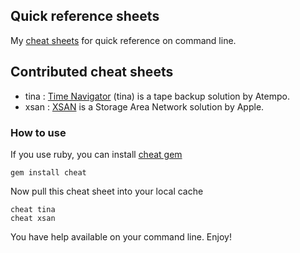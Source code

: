 ## Quick reference sheets

My [cheat sheets](http://http://cheat.errtheblog.com/) for quick reference on command line.

## Contributed cheat sheets
+ tina : [Time Navigator](http://www.atempo.com/products/timenavigator/default.asp) (tina) is a tape backup solution by Atempo. 
+ xsan : [XSAN](http://www.apple.com/xsan/) is a Storage Area Network solution by Apple.

### How to use

If you use ruby, you can install [cheat gem](http://rubygems.org/gems/cheat)

	gem install cheat
	
Now pull this cheat sheet into your local cache

	cheat tina
	cheat xsan
	
You have help available on your command line. Enjoy!